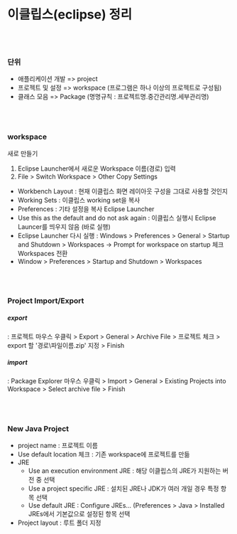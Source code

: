 이클립스(eclipse) 정리
=======================

<br/><br/>

### 단위
* 애플리케이션 개발 => project
* 프로젝트 및 설정 => workspace
(프로그램은 하나 이상의 프로젝트로 구성됨)
* 클래스 모음 => Package
  (명명규칙 : 프로젝트명.중간관리명.세부관리명)

<br/><br/>

### workspace
새로 만들기
  1. Eclipse Launcher에서 새로운 Workspace 이름(경로) 입력
  2. File > Switch Workspace > Other
Copy Settings
  - Workbench Layout : 현재 이클립스 화면 레이아웃 구성을 그대로 사용할 것인지
  - Working Sets : 이클립스 working set을 복사
  - Preferences : 기타 설정을 복사
Eclipse Launcher
  - Use this as the default and do not ask again : 이클립스 실행시 Eclipse Launcer를 띄우지 않음 (바로 실행)
  - Eclipse Launcher 다시 실행 : Windows > Preferences > General > Startup and Shutdown > Workspaces -> Prompt for workspace on startup 체크
Workspaces 전환
  - Window > Preferences > Startup and Shutdown > Workspaces

<br/><br/>

### Project Import/Export
##### export
: 프로젝트 마우스 우클릭 > Export > General > Archive File > 프로젝트 체크 > export 할 '경로\파일이름.zip' 지정 > Finish
##### import
: Package Explorer 마우스 우클릭 > Import > General > Existing Projects into Workspace > Select archive file > Finish

<br/><br/>

### New Java Project
* project name : 프로젝트 이름
* Use default location 체크 : 기존 workspace에 프로젝트를 만듦
* JRE
  - Use an execution environment JRE : 해당 이클립스의 JRE가 지원하는 버전 중 선택
  - Use a project specific JRE : 설치된 JRE나 JDK가 여러 개일 경우 특정 항목 선택
  - Use default JRE : Configure JREs... (Preferences > Java > Installed JREs에서 기본값으로 설정된 항목 선택
* Project layout : 루트 폴더 지정
